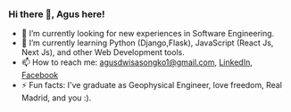 ### Hi there 👋, Agus here!

- 🔭 I’m currently looking for new experiences in Software Engineering. 
- 🌱 I’m currently learning Python (Django,Flask), JavaScript (React Js, Next Js), and other Web Development tools.
- 📫 How to reach me: agusdwisasongko1@gmail.com, [LinkedIn](https://www.linkedin.com/in/agusdwis17/), [Facebook](https://www.facebook.com/agusdwis17)
- ⚡ Fun facts: I've graduate as Geophysical Engineer, love freedom, Real Madrid, and you :).
